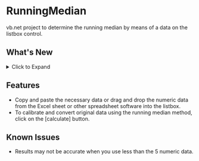 # RunningMedian
vb.net project to determine the running median by means of a data on the listbox control.

## What's New
<details>
<summary>Click to Expand</summary>

### v1.0
#### February 16, 2022
> Initial release.

#### February 17, 2022
> Fixed several bugs
</details>

## Features
- Copy and paste the necessary data or drag and drop the numeric data from the Excel sheet or other spreadsheet software into the listbox.
- To calibrate and convert original data using the running median method, click on the [calculate] button.

## Known Issues
- Results may not be accurate when you use less than the 5 numeric data.
